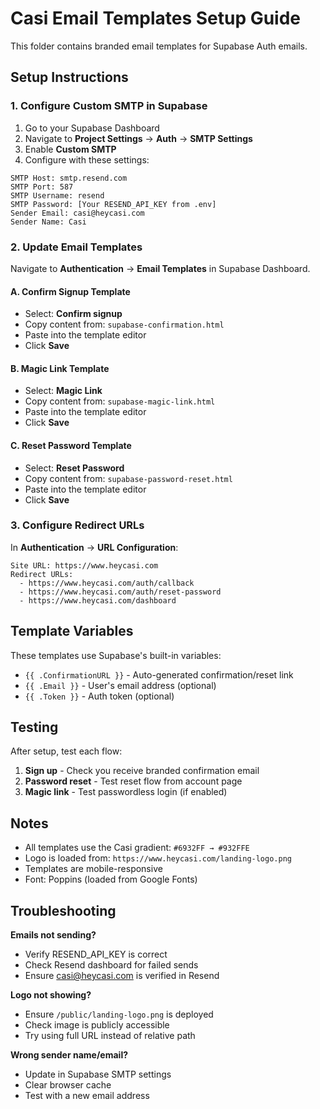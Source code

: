 # Casi Email Templates Setup Guide

This folder contains branded email templates for Supabase Auth emails.

## Setup Instructions

### 1. Configure Custom SMTP in Supabase

1. Go to your Supabase Dashboard
2. Navigate to **Project Settings** → **Auth** → **SMTP Settings**
3. Enable **Custom SMTP**
4. Configure with these settings:

```
SMTP Host: smtp.resend.com
SMTP Port: 587
SMTP Username: resend
SMTP Password: [Your RESEND_API_KEY from .env]
Sender Email: casi@heycasi.com
Sender Name: Casi
```

### 2. Update Email Templates

Navigate to **Authentication** → **Email Templates** in Supabase Dashboard.

#### A. Confirm Signup Template
- Select: **Confirm signup**
- Copy content from: `supabase-confirmation.html`
- Paste into the template editor
- Click **Save**

#### B. Magic Link Template
- Select: **Magic Link**
- Copy content from: `supabase-magic-link.html`
- Paste into the template editor
- Click **Save**

#### C. Reset Password Template
- Select: **Reset Password**
- Copy content from: `supabase-password-reset.html`
- Paste into the template editor
- Click **Save**

### 3. Configure Redirect URLs

In **Authentication** → **URL Configuration**:

```
Site URL: https://www.heycasi.com
Redirect URLs:
  - https://www.heycasi.com/auth/callback
  - https://www.heycasi.com/auth/reset-password
  - https://www.heycasi.com/dashboard
```

## Template Variables

These templates use Supabase's built-in variables:

- `{{ .ConfirmationURL }}` - Auto-generated confirmation/reset link
- `{{ .Email }}` - User's email address (optional)
- `{{ .Token }}` - Auth token (optional)

## Testing

After setup, test each flow:

1. **Sign up** - Check you receive branded confirmation email
2. **Password reset** - Test reset flow from account page
3. **Magic link** - Test passwordless login (if enabled)

## Notes

- All templates use the Casi gradient: `#6932FF → #932FFE`
- Logo is loaded from: `https://www.heycasi.com/landing-logo.png`
- Templates are mobile-responsive
- Font: Poppins (loaded from Google Fonts)

## Troubleshooting

**Emails not sending?**
- Verify RESEND_API_KEY is correct
- Check Resend dashboard for failed sends
- Ensure casi@heycasi.com is verified in Resend

**Logo not showing?**
- Ensure `/public/landing-logo.png` is deployed
- Check image is publicly accessible
- Try using full URL instead of relative path

**Wrong sender name/email?**
- Update in Supabase SMTP settings
- Clear browser cache
- Test with a new email address
